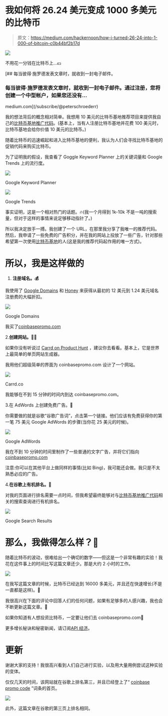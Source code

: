 # 我如何将 26.24 美元变成 1000 多美元的比特币

> 原文：<https://medium.com/hackernoon/how-i-turned-26-24-into-1-000-of-bitcoin-c0b44bf2b17d>

![](img/d990dcfccac68397f88d4ddc6d700d40.png)

不用花一分钱在比特币上…💵

[](/subscribe/@peterschroederr) [## 每当彼得·施罗德发表文章时，就收到一封电子邮件。

### 每当彼得·施罗德发表文章时，就收到一封电子邮件。通过注册，您将创建一个中型帐户，如果您还没有…

medium.com](/subscribe/@peterschroederr) 

我的想法背后的概念相对简单。我想用 10 美元的比特币基地推荐项目来提供我自己的[比特币基地推广代码](https://www.coinbase.com/join/drat67_c?src=ios-link)。(基本上，当有人注册比特币基地并花费 100 美元时，比特币基地会给你价值 10 美元的比特币。)

随着比特币的迅速崛起和进入比特币基地的便利，我认为人们会寻找比特币基地的促销代码来购买比特币。

为了证明我的假设，我查看了 Goggle Keyword Planner 上的关键词量和 Google Trends 上的流行度。

![](img/d40bc36b5a9dd8d6406123d747a90787.png)

Google Keyword Planner

![](img/83d52543817f979a2257975fd90dbb74.png)

Google Trends

事实证明，这是一个相对热门的话题。🔥(我一个月得到 1k-10k 不是一吨的搜索量，但对于这样的事情来说足够移动指针了。)

所以我决定放手一搏。我创建了一个 URL，在那里我分享了我唯一的推荐代码。然后，我申请了一些免费的广告积分，并在我的网站上投放了一些广告，针对那些希望第一次使用[比特币基地](https://www.coinbase.com/join/drat67_c?src=ios-link)的人(这是我的推荐代码起作用的唯一方式)。

# 所以，我是这样做的

1.  **注册域名。💰**

我使用了 [Google Domains](https://domains.google) 和 [Honey](http://joinhoney.com/ref/ifv42p) 来获得从最初的 12 美元到 1.24 美元域名注册费的大幅折扣。

![](img/cdd48cdd7857792e3388be86b9d4eef8.png)

Google Domains

我买了[coinbasepromo.com](https://www.coinbase.com/join/drat67_c?src=ios-link)

2.**创建网站。👨‍💻**

如果你没有听说过 [Carrd on Product Hunt](https://www.producthunt.com/posts/carrd) ，建议你去看看。基本上，它是世界上最简单的单页网站生成器。

我用他们超级简单的界面为 coinbasepromo.com 设计了一个网站。

![](img/c3edfe4992e0e9a3705824247a8c4db2.png)

Carrd.co

我能够在不到 15 分钟的时间内到达 coinbasepromo.com。

3.在 AdWords 上创建免费广告。💸

你需要做的就是谷歌“谷歌广告词”，点击第一个链接。他们应该有免费获得你的第一笔 75 美元 Google AdWords 的步骤(当你花 25 美元的时候)。

![](img/4663f2e0a91735eb9abb32b775d37dad.png)

Google AdWords

我在不到 10 分钟的时间里制作了一些普通的文字广告，并将它们指向[coinbasepromo.com](https://www.coinbase.com/join/drat67_c?src=ios-link)

注意:你可以在其他平台上做同样的事情(比如 Bing)，我可能还会做。我只是不太熟悉必应的广告。

4.**在谷歌上有机排名。💫**

对我的页面进行排名需要一点时间，但我希望最终能够对与[比特币基地推广代码](https://www.coinbase.com/join/drat67_c?src=ios-link)相关的搜索查询进行有机排名。

![](img/ea1a96c6634b6b0ad919b737b3fc795b.png)

Google Search Results

# 那么，我做得怎么样？🤔

随着比特币的波动，很难给出一个确切的数字——但这是一个非常有趣的实验！我花在这件事上的时间比写这篇文章还少。那是大约 2 小时的工作。

![](img/2dbb7cfbbb39e1149ed2336f773699b0.png)

在我写这篇文章的时候，比特币已经达到 16000 多美元，并且还在快速增长(不是一直都是这样)。🤑

我很高兴在下面的评论中回答人们的任何问题，如果有足够多的人感兴趣，我也会不断更新这篇文章。🍻

如果你知道有人想投资比特币，一定要让他们去 coinbasepromo.com🚀

更多增长秘诀和秘密新闻，请订阅[API 经济](https://www.apifirst.tech/?ref=medium)。

# 更新

谢谢大家的支持！我很高兴看到人们自己进行实验，以及用大量用例尝试这种实验的变体。

仅仅几天的时间，该网站就在谷歌上排名第三，并且已经登上了“ [coinbase promo code](https://www.coinbase.com/join/drat67_c?src=ios-link) ”词条的首页。

![](img/46607c6a445d3f5fa6073395ec4cbac9.png)

此外，这篇文章在谷歌的第三页上排名相同。